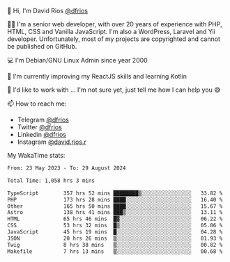 👋 Hi, I'm David Rios [@dfrios](https://github.com/dfrios)

👨‍💻 I'm a senior web developer, with over 20 years of experience with PHP, HTML, CSS and Vanilla JavaScript. I'm also a WordPress, Laravel and Yii developer. Unfortunately, most of my projects are copyrighted and cannot be published on GitHub.

💻 I'm Debian/GNU Linux Admin since year 2000

🌱 I'm currently improving my ReactJS skills and learning Kotlin

💞️ I'd like to work with ... I'm not sure yet, just tell me how I can help you 😅


📫 How to reach me:
* Telegram [@dfrios](https://t.me/dfrios)
* Twitter [@dfrios](https://twitter.com/dfrios)
* Linkedin [@dfrios](https://linkedin.com/in/dfrios)
* Instagram [@david.rios.r](https://instagram.com/david.rios.r)



My WakaTime stats:
<!--START_SECTION:waka-->

```txt
From: 23 May 2023 - To: 29 August 2024

Total Time: 1,058 hrs 3 mins

TypeScript        357 hrs 52 mins ████████▒░░░░░░░░░░░░░░░░   33.82 %
PHP               173 hrs 28 mins ████░░░░░░░░░░░░░░░░░░░░░   16.40 %
Other             165 hrs 50 mins ████░░░░░░░░░░░░░░░░░░░░░   15.67 %
Astro             138 hrs 41 mins ███▒░░░░░░░░░░░░░░░░░░░░░   13.11 %
HTML              65 hrs 46 mins  █▓░░░░░░░░░░░░░░░░░░░░░░░   06.22 %
CSS               53 hrs 32 mins  █▒░░░░░░░░░░░░░░░░░░░░░░░   05.06 %
JavaScript        45 hrs 19 mins  █░░░░░░░░░░░░░░░░░░░░░░░░   04.28 %
JSON              20 hrs 26 mins  ▒░░░░░░░░░░░░░░░░░░░░░░░░   01.93 %
Twig              8 hrs 38 mins   ▒░░░░░░░░░░░░░░░░░░░░░░░░   00.82 %
Makefile          7 hrs 13 mins   ▒░░░░░░░░░░░░░░░░░░░░░░░░   00.68 %
```

<!--END_SECTION:waka-->
